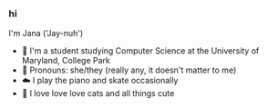 ### hi

I'm Jana ('Jay-nuh')

- 🧸 I'm a student studying Computer Science at the University of Maryland, College Park
- 🎀 Pronouns: she/they (really any, it doesn't matter to me)
- ☁️ I play the piano and skate occasionally 
- 💟 I love love love cats and all things cute


